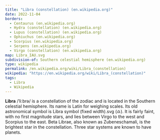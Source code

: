 ```yaml
---
title: "Libra (constellation) (en.wikipedia.org)"
date: 2022-11-04
borders:
  - Centaurus (en.wikipedia.org)
  - Hydra (constellation) (en.wikipedia.org)
  - Lupus (constellation) (en.wikipedia.org)
  - Ophiuchus (en.wikipedia.org)
  - Scorpius (en.wikipedia.org)
  - Serpens (en.wikipedia.org)
  - Virgo (constellation) (en.wikipedia.org)
map: Libra_IAU.svg
subdivision-of: Southern celestial hemisphere (en.wikipedia.org)
type: wikipedia
permalink: /en.wikipedia.org/wiki/Libra_(constellation)
wikipedia: "https://en.wikipedia.org/wiki/Libra_(constellation)"
tags:
  - Libra
  - Wikipedia
---
```

**Libra** /ˈliːbrə/ is a constellation of the zodiac and is located in the Southern celestial hemisphere. Its name is Latin for weighing scales. Its old astronomical symbol is Libra symbol (fixed width).svg (♎︎). It is fairly faint, with no first magnitude stars, and lies between Virgo to the west and Scorpius to the east. Beta Librae, also known as Zubeneschamali, is the brightest star in the constellation. Three star systems are known to have planets.